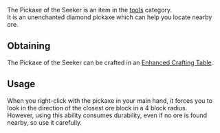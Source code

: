 The Pickaxe of the Seeker is an item in the [tools](https://github.com/Slimefun/Slimefun4/wiki/Tools) category.<br>
It is an unenchanted diamond pickaxe which can help you locate nearby ore.

## Obtaining

The Pickaxe of the Seeker can be crafted in an [Enhanced Crafting Table](https://github.com/Slimefun/Slimefun4/wiki/Enhanced-Crafting-Table).

## Usage

When you right-click with the pickaxe in your main hand, it forces you to look in the direction of the closest ore block in a 4 block radius.<br>
However, using this ability consumes durability, even if no ore is found nearby, so use it carefully.
